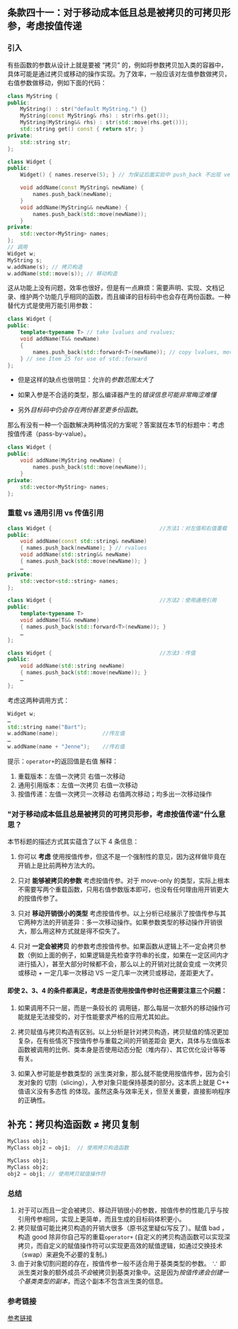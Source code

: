## 条款四十一：对于移动成本低且总是被拷贝的可拷贝形参，考虑按值传递

### 引入

有些函数的参数从设计上就是要被 “拷贝” 的，例如将参数拷贝加入类的容器中，具体可能是通过拷贝或移动的操作实现。为了效率，一般应该对左值参数做拷贝，右值参数做移动，例如下面的代码：

```cpp
class MyString {
public:
    MyString() : str("default MyString.") {}
    MyString(const MyString& rhs) : str(rhs.get());
    MyString(MyString&& rhs) : str(std::move(rhs.get()));
    std::string get() const { return str; }
private:
    std::string str;
};

class Widget {
public:
	Widget() { names.reserve(5); } // 为保证后面实验中 push_back 不出现 vector 空间不足扩容导致出现额外的拷贝，先预留一些空间

    void addName(const MyString& newName) {
        names.push_back(newName);
    }
    void addName(MyString&& newName) {
        names.push_back(std::move(newName));
    }
private:
    std::vector<MyString> names;
};
// 调用
Widget w;
MyString s;
w.addName(s); // 拷贝构造
w.addName(std::move(s)); // 移动构造
```

这从功能上没有问题，效率也很好，但是有一点麻烦：需要声明、实现、文档记录、维护两个功能几乎相同的函数，而且编译的目标码中也会存在两份函数。一种替代方式是使用万能引用参数：

```cpp
class Widget {
public:
	template<typename T> // take lvalues and rvalues;
	void addName(T&& newName)
	{
		names.push_back(std::forward<T>(newName)); // copy lvalues, move rvalues;
	} // see Item 25 for use of std::forward
};
```

- 但是这样的缺点也很明显：允许的*参数范围太大*了

- 如果入参是不合适的类型，那么编译器产生的*错误信息可能非常晦涩难懂*

- 另外*目标码中仍会存在两份甚至更多份函数*。

那么有没有一种一个函数解决两种情况的方案呢？答案就在本节的标题中：考虑 按值传递（pass-by-value）。

```cpp
class Widget {
public:
    void addName(MyString newName) {
        names.push_back(std::move(newName));
    }
private:
    std::vector<MyString> names;
};
```

### 重载 vs 通用引用 vs 传值引用

```cpp
class Widget {                                  //方法1：对左值和右值重载
public:
    void addName(const std::string& newName)
    { names.push_back(newName); } // rvalues
    void addName(std::string&& newName)
    { names.push_back(std::move(newName)); }
    …
private:
    std::vector<std::string> names;
};

class Widget {                                  //方法2：使用通用引用
public:
    template<typename T>
    void addName(T&& newName)
    { names.push_back(std::forward<T>(newName)); }
    …
};

class Widget {                                  //方法3：传值
public:
    void addName(std::string newName)
    { names.push_back(std::move(newName)); }
    …
};
```

考虑这两种调用方式：

```cpp
Widget w;
…
std::string name("Bart");
w.addName(name);              //传左值
…
w.addName(name + "Jenne");    //传右值
```

提示：`operator+`的返回值是右值
解释：

1. 重载版本：左值一次拷贝 右值一次移动
2. 通用引用版本：左值一次拷贝 右值一次移动
3. 按值传递：左值一次拷贝一次移动 右值两次移动；均多出一次移动操作

### "对于移动成本低且总是被拷贝的可拷贝形参，考虑按值传递"什么意思？

本节标题的描述方式其实蕴含了以下 4 条信息：

1. 你可以 **考虑** 使用按值传参，但这不是一个强制性的意见，因为这样做毕竟在开销上是比前两种方法大的。

2. 只对 **能够被拷贝的参数** 考虑按值传参。对于 move-only 的类型，实际上根本不需要写两个重载函数，只用右值参数版本即可，也没有任何理由用开销更大的按值传参了。

3. 只对 **移动开销很小的类型** 考虑按值传参。以上分析已经展示了按值传参与其它两种方法的开销差异：多一次移动操作。如果参数类型的移动操作开销很大，那么用这种方式就是得不偿失了。

4. 只对 **一定会被拷贝** 的参数考虑按值传参。如果函数从逻辑上不一定会拷贝参数（例如上面的例子，如果逻辑是先检查字符串的长度，如果在一定区间内才进行插入），甚至大部分时候都不会，那么以上的开销对比就会变成 一次拷贝或移动 + 一定几率一次移动 VS 一定几率一次拷贝或移动，差距更大了。

#### 即使 2、3、4 的条件都满足，考虑是否使用按值传参时也还需要注意三个问题：

1. 如果调用不只一层，而是一条较长的 调用链，那么每层一次额外的移动操作可能就是无法接受的，对于性能要求严格的应用尤其如此。

2. 拷贝赋值与拷贝构造有区别。以上分析是针对拷贝构造，拷贝赋值的情况更加复杂，在有些情况下按值传参与重载之间的开销差距会 更大，具体与左值版本函数被调用的比例、类本身是否使用动态分配（堆内存）、其它优化设计等等有关。

3. 如果入参可能是参数类型的 派生类对象，那么就不能使用按值传参，因为会引发对象的 切割（slicing），入参对象只能保持基类的部分。这本质上就是 C++ 值语义没有多态性 的体现。虽然这条与效率无关，但至关重要，直接影响程序的正确性。

## 补充：拷贝构造函数 ≠ 拷贝复制

```cpp
MyClass obj1;
MyClass obj2 = obj1;  // 使用拷贝构造函数
```

```cpp
MyClass obj1;
MyClass obj2;
obj2 = obj1; // 使用拷贝赋值操作符
```

### 总结

1. 对于可以而且一定会被拷贝、移动开销很小的参数，按值传参的性能几乎与按引用传参相同，实现上更简单，而且生成的目标码体积更小。
2. 拷贝赋值可能比拷贝构造的开销大很多（原书这里疑似写反了）。赋值 bad ，构造 good 除非你自己写的重载`operator+` (自定义的拷贝构造函数可以实现深拷贝，而自定义的赋值操作符可以实现更高效的赋值逻辑，如通过交换技术（swap）来避免不必要的复制。)
3. 由于对象切割问题的存在，按值传参一般不适合用于基类类型的参数。
   ∵ 即派生类对象的额外成员*不会*被拷贝到基类对象中。这是因为*按值传递会创建一个基类类型的副本*，而这个副本不包含派生类的信息。

### 参考链接

[参考链接](https://blog.csdn.net/Altair_alpha/article/details/123943272)
